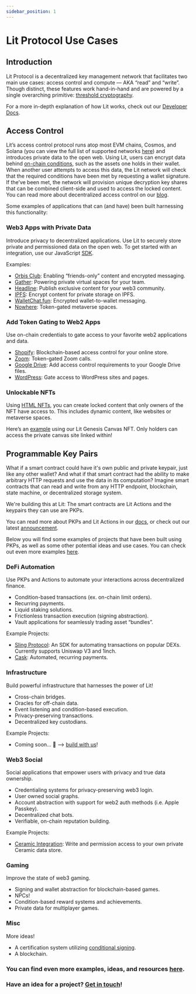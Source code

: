 ```yaml
---
sidebar_position: 1
---
```


# Lit Protocol Use Cases

## Introduction
Lit Protocol is a decentralized key management network that facilitates two main use cases: access control and compute — AKA “read” and “write”. Though distinct, these features work hand-in-hand and are powered by a single overarching primitive: [threshold cryptography](https://en.wikipedia.org/wiki/Threshold_cryptosystem). 

For a more in-depth explanation of how Lit works, check out our [Developer Docs](https://developer.litprotocol.com/).
## Access Control

Lit’s access control protocol runs atop most EVM chains, Cosmos, and Solana (you can view the full list of supported networks [here](https://developer.litprotocol.com/supportedChains)) and introduces private data to the open web. Using Lit, users can encrypt data behind [on-chain conditions](https://developer.litprotocol.com/accesscontrolconditions/evm/basicexamples/), such as the assets one holds in their wallet. When another user attempts to access this data, the Lit network will check that the required conditions have been met by requesting a wallet signature. If the’ve been met, the network will provision unique decryption key shares that can be combined client-side and used to access the locked content. You can read more about decentralized access control on our [blog](https://blog.litprotocol.com/?p=what-is-decentralized-access-control).

Some examples of applications that can (and have) been built harnessing this functionality:

### Web3 Apps with Private Data

Introduce privacy to decentralized applications. Use Lit to securely store private and permissioned data on the open web. To get started with an integration, use our JavaScript [SDK](https://developer.litprotocol.com/SDK/intro).

Examples:

- [Orbis Club](https://orbis.club/): Enabling “friends-only” content and encrypted messaging.
- [Gather](https://www.gather.town/): Powering private virtual spaces for your team.
- [Headline](https://viaheadline.xyz/): Publish exclusive content for your web3 community.
- [IPFS](https://litgateway.com/files): Encrypt content for private storage on IPFS.
- [WalletChat.fun](https://lit.walletchat.fun/): Encrypted wallet-to-wallet messaging.
- [Nowhere](https://www.urnowhere.com/): Token-gated metaverse spaces.

### Add Token Gating to Web2 Apps

Use on-chain credentials to gate access to your favorite web2 applications and data. 

- [Shopify](https://apps.shopify.com/lit-token-access): Blockchain-based access control for your online store.
- [Zoom](https://litgateway.com/apps/zoom): Token-gated Zoom calls.
- [Google Drive](https://litgateway.com/apps/google-drive): Add access control requirements to your Google Drive files.
- [WordPress](https://litgateway.com/apps/wordpress): Gate access to WordPress sites and pages.

### Unlockable NFTs

Using [HTML NFTs](https://developer.litprotocol.com/ToolsAndExamples/SDKExamples/HTMLNfts), you can create locked content that only owners of the NFT have access to. This includes dynamic content, like websites or metaverse spaces. 

Here’s an [example](https://twitter.com/LitProtocol/status/1504630741849853954) using our Lit Genesis Canvas NFT. Only holders can access the private canvas site linked within!

## Programmable Key Pairs

What if a smart contract could have it's own public and private keypair, just like any other wallet? And what if that smart contract had the ability to make arbitrary HTTP requests and use the data in its computation? Imagine smart contracts that can read and write from any HTTP endpoint, blockchain, state machine, or decentralized storage system.

We're building this at Lit: The smart contracts are Lit Actions and the keypairs they can use are PKPs.

You can read more about PKPs and Lit Actions in our [docs](https://developer.litprotocol.com/LitActionsAndPKPs/whatAreLitActionsAndPKPs#what-are-programmable-key-pairs-pkps), or check out our latest [announcement](https://twitter.com/LitProtocol/status/1572981766536790018?s=20&t=4lEfj2jDwUG8dzBjgT__GQ).

Below you will find some examples of projects that have been built using PKPs, as well as some other potential ideas and use cases. You can check out even more examples [here](https://github.com/LIT-Protocol/js-serverless-function-test/tree/main/js-sdkTests).

### DeFi Automation

Use PKPs and Actions to automate your interactions across decentralized finance. 

- Condition-based transactions (ex. on-chain limit orders).
- Recurring payments.
- Liquid staking solutions.
- Frictionless transaction execution (signing abstraction).
- Vault applications for seamlessly trading asset “bundles”.

Example Projects:

- [Sling Protocol](https://github.com/Sling-Protocol/pkp-dex-sdk): An SDK for automating transactions on popular DEXs. Currently supports Uniswap V3 and 1inch.
- [Cask](https://www.cask.fi/): Automated, recurring payments.

### Infrastructure

Build powerful infrastructure that harnesses the power of Lit!

- Cross-chain bridges.
- Oracles for off-chain data.
- Event listening and condition-based execution.
- Privacy-preserving transactions.
- Decentralized key custodians.

Example Projects:

- Coming soon… 👀 —> [build with us](https://discord.com/invite/nm9aBG8z9w)!

### Web3 Social

Social applications that empower users with privacy and true data ownership.

- Credentialing systems for privacy-preserving web3 login.
- User owned social graphs.
- Account abstraction with support for web2 auth methods (i.e. Apple Passkey).
- Decentralized chat bots.
- Verifiable, on-chain reputation building.

Example Projects:

- [Ceramic Integration](https://github.com/LIT-Protocol/lit-action-ceramic-signing-demo): Write and permission access to your own private Ceramic data store.

### Gaming

Improve the state of web3 gaming.

- Signing and wallet abstraction for blockchain-based games.
- NPCs!
- Condition-based reward systems and achievements.
- Private data for multiplayer games.

### Misc

More ideas!

- A certification system utilizing [conditional signing](/Core%20Concepts/Access%20Control/EVM/customContractCalls).
- A blockchain.

### You can find even more examples, ideas, and resources [here](https://github.com/LIT-Protocol/awesome/blob/main/README.md).

### Have an idea for a project? [Get in touch](https://airtable.com/shr2NWJbH1Y6Y3kOU)!